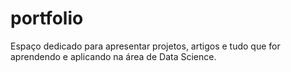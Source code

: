 # portfolio
Espaço dedicado para apresentar projetos, artigos e tudo que for aprendendo e aplicando na área de Data Science.
